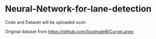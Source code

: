 # Neural-Network-for-lane-detection

Code and Dataset will be uploaded soon

Original dataset from https://github.com/SoulmateB/CurveLanes
